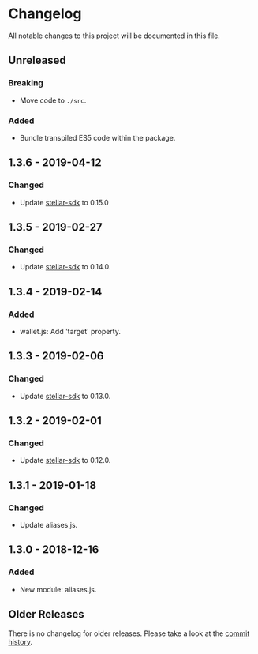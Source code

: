 # Changelog

All notable changes to this project will be documented in this file.

## Unreleased

### Breaking

- Move code to `./src`.

### Added

- Bundle transpiled ES5 code within the package.

## 1.3.6 - 2019-04-12

### Changed

- Update [stellar-sdk] to 0.15.0

## 1.3.5 - 2019-02-27

### Changed

- Update [stellar-sdk] to 0.14.0.

## 1.3.4 - 2019-02-14

### Added

- wallet.js: Add 'target' property.

## 1.3.3 - 2019-02-06

### Changed

- Update [stellar-sdk] to 0.13.0.

## 1.3.2 - 2019-02-01

### Changed

- Update [stellar-sdk] to 0.12.0.

## 1.3.1 - 2019-01-18

### Changed

- Update aliases.js.

## 1.3.0 - 2018-12-16

### Added

- New module: aliases.js.

## Older Releases

There is no changelog for older releases. Please take a look at the [commit
history](https://github.com/cosmic-plus/node-ledger-wallet/commits/master).

[stellar-sdk]: https://github.com/stellar/js-stellar-sdk
